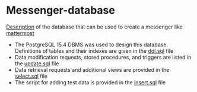 # Messenger-database
[Description](db_description.md) of the database that can be used to create a messenger like [mattermost](https://docs.mattermost.com/)
* The PostgreSQL 15.4 DBMS was used to design this database. Definitions of tables and their indexes are given in the [ddl.sql](ddl.sql) file
* Data modification requests, stored procedures, and triggers are listed in the [update.sql](update.sql) file
* Data retrieval requests and additional views are provided in the [select.sql](select.sql) file
* The script for adding test data is provided in the [insert.sql](insert.sql) file
